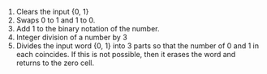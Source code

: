 1. Clears the input {0, 1}
2. Swaps 0 to 1 and 1 to 0.
3. Add 1 to the binary notation of the number.
4. Integer division of a number by 3
5. Divides the input word {0, 1} into 3 parts so that the number of 0 and 1 in each coincides. If this is not possible, then it erases the word and returns to the zero cell.
